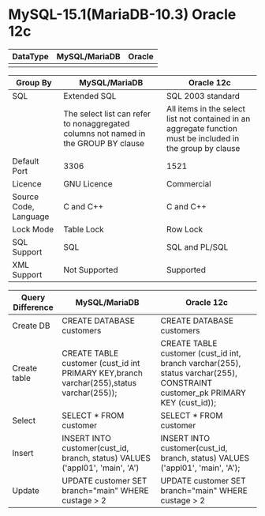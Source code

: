 # MySQL-15.1(MariaDB-10.3) Oracle 12c 

| DataType | MySQL/MariaDB  | Oracle   |
| --------------------- | --------- | ------ |
|  |  |

| Group By | MySQL/MariaDB  | Oracle 12c |
| --------------- | --------- | -------- |
| SQL | Extended SQL | SQL 2003 standard |
|  | The select list can refer to nonaggregated columns not named in the GROUP BY clause | All items in the select list not contained in an aggregate function must be included in the group by clause |
| Default Port | 3306 | 1521 |
| Licence | GNU Licence | Commercial |
| Source Code, Language | C and C++ | C and C++ |
| Lock Mode | Table Lock | Row Lock | 
| SQL Support | SQL | SQL and PL/SQL |
| XML Support | Not Supported | Supported |


| Query Difference | MySQL/MariaDB  | Oracle 12c |
| --------------- | --------- | -------- |
| Create DB | CREATE DATABASE customers |CREATE DATABASE customers |
| Create table| CREATE TABLE customer (cust_id int PRIMARY KEY,branch varchar(255),status varchar(255)); | CREATE TABLE customer (cust_id int, branch varchar(255), status varchar(255), CONSTRAINT customer_pk PRIMARY KEY (cust_id)); |
| Select | SELECT * FROM customer | SELECT * FROM customer |
| Insert | INSERT INTO customer(cust_id, branch, status) VALUES ('appl01', 'main', 'A') | INSERT INTO customer(cust_id, branch, status) VALUES ('appl01', 'main', 'A'); |
| Update | UPDATE customer SET branch="main" WHERE custage > 2 | UPDATE customer SET branch="main" WHERE custage > 2 |